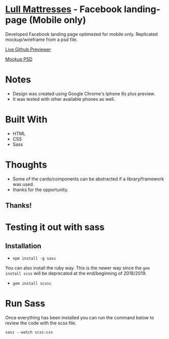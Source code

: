 # [Lull Mattresses](https://lull.com/) - Facebook landing-page (Mobile only)
Developed Facebook landing page optimezed for mobile only. Replicated mockup/wireframe from a psd file. 


[Live Github Previewer](https://htmlpreview.github.io/?https://github.com/rogercodes1/lull-landing-page/blob/master/index.html)

[Mockup PSD](https://github.com/rogercodes1/lull-landing-page/blob/master/Facebook1-mb-v6.psd)


# Notes
* Design was created using Google Chrome's Iphone 6s plus preview.
* It was tested with other available phones as well.

# Built With
* HTML
* CSS
* Sass

# Thoughts
* Some of the cards/components can be abstracted if a library/framework was used.
* thanks for the opportunity.

## Thanks!


# Testing it out with sass

## Installation
* `npm install -g sass`

You can also install the ruby way. This is the newer way since the `gem install scss` will be deprecated at the end/beginning of 2018/2019.

* `gem install scssc`


# Run Sass
Once everything has been installed you can run the command below to review the code with the scss file. 

`sass --watch scss:css`
